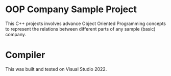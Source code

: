 # OOP Company Sample Project
This C++ projects involves advance Object Oriented Programming concepts to represent the relations between different parts of any sample (basic) company.
# Compiler
This was built and tested on Visual Studio 2022.
